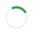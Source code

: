 <html lang="id">
<head>
  <meta charset="UTF-8">
  <meta name="viewport" content="width=device-width, initial-scale=1.0">
  <title>SobatNoka 🌾 | Bersama Membangun Pertanian Modern</title>
  <style>
    body {
      font-family: 'Poppins', sans-serif;
      margin: 0;
      background: #f9fff9;
      color: #333;
    }

    /* === HEADER === */
    .navbar {
      display: flex;
      justify-content: space-between;
      align-items: center;
      background: #28a745;
      color: #fff;
      padding: 12px 20px;
      position: fixed;
      top: 0;
      width: 100%;
      z-index: 1000;
      box-shadow: 0 2px 6px rgba(0,0,0,0.2);
      transition: top 0.4s ease;
    }

    .logo {
      font-size: 20px;
      font-weight: bold;
    }

    .nav-links {
      display: flex;
      gap: 20px;
    }

    .nav-links a {
      color: #fff;
      text-decoration: none;
      font-weight: 600;
    }

    .menu-toggle {
      display: none;
      font-size: 24px;
      background: none;
      border: none;
      color: #fff;
      cursor: pointer;
    }

    @media (max-width: 768px) {
      .nav-links {
        display: none;
        flex-direction: column;
        position: absolute;
        top: 60px;
        right: 15px;
        background: #28a745;
        border-radius: 10px;
        padding: 10px;
        box-shadow: 0 4px 10px rgba(0,0,0,0.2);
      }

      .nav-links.active {
        display: flex;
        animation: fadeInMenu 0.3s ease forwards;
      }

      @keyframes fadeInMenu {
        from { opacity: 0; transform: translateY(-10px); }
        to { opacity: 1; transform: translateY(0); }
      }

      .menu-toggle {
        display: block;
      }
    }

    /* === HERO === */
    section {
      padding: 80px 20px;
      text-align: center;
    }

    #home {
      background: linear-gradient(135deg, #28a745, #85e085);
      color: white;
      padding-top: 120px;
      padding-bottom: 120px;
    }

    h1 {
      font-size: 36px;
    }

    h2 {
      color: #28a745;
      font-size: 28px;
    }

    /* === PRODUK === */
    .produk-grid {
      display: grid;
      grid-template-columns: repeat(auto-fit, minmax(220px, 1fr));
      gap: 20px;
      margin-top: 40px;
    }

    .produk-card {
      background: white;
      border-radius: 16px;
      padding: 20px;
      box-shadow: 0 2px 8px rgba(0,0,0,0.1);
      transition: transform 0.3s;
    }

    .produk-card:hover {
      transform: translateY(-5px);
    }

    /* === KEUNTUNGAN === */
    ul {
      list-style: none;
      padding: 0;
      max-width: 600px;
      margin: 20px auto;
      text-align: left;
    }

    ul li {
      background: #e8ffe8;
      margin: 10px 0;
      padding: 10px 15px;
      border-radius: 10px;
    }

    /* === VIDEO SECTION === */
    .video-section {
      text-align: center;
      padding: 60px 20px;
      background: #f8fff8;
    }

    .video-container {
      max-width: 800px;
      margin: 0 auto;
      border-radius: 16px;
      overflow: hidden;
      box-shadow: 0 4px 12px rgba(0,0,0,0.2);
    }

    .video-container video {
      width: 100%;
      height: auto;
      display: block;
    }

    /* === FORM === */
    form {
      display: flex;
      flex-direction: column;
      align-items: center;
      gap: 15px;
      max-width: 400px;
      margin: 0 auto;
    }

    input, button {
      width: 100%;
      padding: 10px;
      border-radius: 8px;
      border: 1px solid #ccc;
      font-size: 16px;
    }

    button {
      background: #28a745;
      color: white;
      font-weight: bold;
      border: none;
      cursor: pointer;
      transition: background 0.3s;
    }

    button:hover {
      background: #218838;
    }

    /* === POPUP === */
    .popup-overlay {
      display: none;
      position: fixed;
      top: 0; left: 0;
      width: 100%; height: 100%;
      background: rgba(0,0,0,0.5);
      justify-content: center;
      align-items: center;
      z-index: 5000;
    }

    .popup-box {
      background: #28a745;
      color: #fff;
      padding: 30px;
      border-radius: 16px;
      text-align: center;
      max-width: 320px;
      transform: scale(0.8);
      opacity: 0;
      animation: fadeInScale 0.4s ease forwards;
    }

    .popup-error {
      background: #dc3545;
    }

    @keyframes fadeInScale {
      0% { transform: scale(0.8); opacity: 0; }
      100% { transform: scale(1); opacity: 1; }
    }

    .close-btn {
      margin-top: 15px;
      padding: 10px 20px;
      border: none;
      border-radius: 8px;
      cursor: pointer;
      background: #fff;
      color: #28a745;
      font-weight: 600;
    }

    .error-btn {
      color: #dc3545;
    }
  </style>
</head>

<body>
  <!-- HEADER -->
  <header class="navbar" id="navbar">
    <div class="logo">🌾 <b>SobatNoka</b></div>
    <button class="menu-toggle" id="menuToggle">☰</button>
    <nav id="navMenu" class="nav-links">
      <a href="#home">Beranda</a>
      <a href="#produk">Produk</a>
      <a href="#keuntungan">Keuntungan</a>
      <a href="#daftar">Daftar</a>
    </nav>
  </header>

  <!-- HERO -->
  <section id="home">
    <h1>Selamat Datang di SobatNoka 🌱</h1>
    <p>Bersama membangun pertanian modern dengan solusi digital terintegrasi.</p>
  </section>

  <!-- PRODUK -->
  <section id="produk">
    <h2>Produk SobatNoka</h2>
    <div class="produk-grid">
      <div class="produk-card"><h3>TaniPintar</h3><p>Solusi digital cerdas untuk pertanian presisi.</p></div>
      <div class="produk-card"><h3>TaniLink</h3><p>Konektivitas antar pelaku agribisnis dengan efisien.</p></div>
      <div class="produk-card"><h3>BioGrow</h3><p>Pupuk organik modern berbasis bioteknologi.</p></div>
      <div class="produk-card"><h3>BibitKu</h3><p>Pusat distribusi benih dan bibit unggul untuk petani.</p></div>
    </div>
  </section>

  <!-- KEUNTUNGAN -->
  <section id="keuntungan">
    <h2>Keuntungan Menjadi SobatNoka</h2>
    <ul>
      <li>🌿 Akses pelatihan dan teknologi pertanian terbaru</li>
      <li>🤝 Terhubung dengan komunitas petani modern</li>
      <li>💰 Akses modal dan pasar lebih mudah</li>
      <li>📊 Data dan insight untuk meningkatkan hasil panen</li>
    </ul>
  </section>

  <!-- VIDEO -->
  <section id="video" class="video-section">
    <h2>Kenali SobatNoka Lebih Dekat 🎥</h2>
    <p>Tonton video singkat tentang bagaimana SobatNoka membantu petani dan ekosistem pertanian modern.</p>
    <div class="video-container">
      <video controls autoplay muted loop>
        <source src="https://raw.githubusercontent.com/sobatnoka/sobatnoka.github.io/3a3335eb1f203eef80cb271ce8adca74f329d758/f03b0fd5d784e018fbde2b67eaad6ce2_1761736116714.mp4" type="video/mp4">
        Browser kamu tidak mendukung video.
      </video>
    </div>
  </section>

  <!-- FORM PENDAFTARAN -->
  <section id="daftar">
    <h2>Daftar SobatNoka Sekarang</h2>
    <form id="sobatNokaForm">
      <input type="text" name="nama" placeholder="Nama Lengkap" required>
      <input type="email" name="email" placeholder="Email" required>
      <input type="tel" name="telepon" placeholder="No. Telepon" required>
      <button type="submit">Daftar Sekarang</button>
    </form>
  </section>

  <!-- POPUP -->
  <div id="successModal" class="popup-overlay">
    <div class="popup-box">
      <h3>✅ Pendaftaran Berhasil</h3>
      <p>Selamat bergabung bersama <b>SobatNoka</b> 🌱</p>
      <button onclick="closeModal('successModal')" class="close-btn">Tutup</button>
    </div>
  </div>

  <div id="errorModal" class="popup-overlay">
    <div class="popup-box popup-error">
      <h3>❌ Gagal Mengirim</h3>
      <p>Terjadi kesalahan. Mohon coba lagi nanti.</p>
      <button onclick="closeModal('errorModal')" class="close-btn error-btn">Tutup</button>
    </div>
  </div>

  <script>
    // MENU MOBILE
    const menuToggle = document.getElementById("menuToggle");
    const navMenu = document.getElementById("navMenu");
    const navbar = document.getElementById("navbar");

    menuToggle.addEventListener("click", () => {
      navMenu.classList.toggle("active");
    });

    // AUTO HIDE HEADER
    let lastScrollTop = 0;
    window.addEventListener("scroll", () => {
      const scrollTop = window.pageYOffset || document.documentElement.scrollTop;
      if (scrollTop > lastScrollTop && scrollTop > 60) navbar.style.top = "-80px";
      else navbar.style.top = "0";
      lastScrollTop = scrollTop <= 0 ? 0 : scrollTop;
    });

    // FORM GOOGLE SHEETS
    document.getElementById("sobatNokaForm").addEventListener("submit", function(e){
      e.preventDefault();
      let data={nama:this.nama.value,email:this.email.value,telepon:this.telepon.value};

      fetch("https://script.google.com/macros/s/AKfycbyMbVgcE2OwAd-INaIIDhLHfXHqTQgwL-8jTCGUQF8kGCMxBjMUz9rVgYXR0zzxWGO6/exec",{
        method:"POST",
        body:JSON.stringify(data)
      })
      .then(res=>res.text())
      .then(res=>{
        document.getElementById("successModal").style.display="flex";
        this.reset();
      })
      .catch(err=>{
        document.getElementById("errorModal").style.display="flex";
      });
    });

    function closeModal(id){
      document.getElementById(id).style.display="none";
    }
  </script>
</body>
</html>

<!DOCTYPE html>
<html lang="id">
<head>
  <meta charset="UTF-8" />
  <meta name="viewport" content="width=device-width, initial-scale=1.0" />
  <title>Kuis Edukasi Pertanian 🌾</title>
  <style>
    body {
      font-family: 'Poppins', sans-serif;
      background: linear-gradient(to bottom right, #8bc34a, #558b2f);
      color: #fff;
      text-align: center;
      margin: 0;
      padding: 0;
    }
    .container {
      max-width: 500px;
      margin: 50px auto;
      background: rgba(0, 0, 0, 0.25);
      padding: 20px;
      border-radius: 20px;
      box-shadow: 0 4px 8px rgba(0, 0, 0, 0.3);
    }
    button {
      background: #33691e;
      color: #fff;
      border: none;
      padding: 10px 20px;
      margin: 10px;
      border-radius: 10px;
      cursor: pointer;
      transition: 0.3s;
    }
    button:hover {
      background: #689f38;
    }
    select {
      padding: 8px;
      border-radius: 8px;
      border: none;
      margin-bottom: 20px;
    }
    .leaderboard {
      background: rgba(255, 255, 255, 0.1);
      border-radius: 10px;
      padding: 10px;
      margin-top: 20px;
    }
    .timer {
      font-size: 20px;
      background: rgba(0, 0, 0, 0.3);
      padding: 8px 15px;
      display: inline-block;
      border-radius: 10px;
      margin-bottom: 10px;
    }
    h1, h2, h3 {
      margin-bottom: 15px;
    }
  </style>
</head>
<body>
  <div class="container">
    <h1>🌾 Kuis Edukasi Pertanian</h1>

    <div id="category-container">
      <h2>Pilih Kategori</h2>
      <select id="categorySelect">
        <option value="">-- Pilih Kategori --</option>
        <option value="tanaman">🌱 Tanaman</option>
        <option value="peternakan">🐄 Peternakan</option>
        <option value="perikanan">🐟 Perikanan</option>
        <option value="hortikultura">🌼 Hortikultura</option>
      </select><br />
      <button onclick="startCategory()">Mulai Kuis</button>
    </div>

    <div id="quiz-container" style="display: none">
      <div class="timer">⏳ Waktu: <span id="time">20</span> detik</div>
      <h2 id="question"></h2>
      <button onclick="answer(true)">Benar</button>
      <button onclick="answer(false)">Salah</button>
    </div>

    <div id="result" style="display: none">
      <h2>Skor Akhir: <span id="score"></span></h2>
      <button onclick="restartQuiz()">Ulangi</button>
      <button id="shareBtn">📲 Bagikan ke WhatsApp</button>
    </div>

    <div class="leaderboard" id="leaderboard" style="display: none">
      <h3>🏆 Papan Peringkat <span id="categoryName"></span></h3>
      <ul id="leaderList"></ul>
    </div>
  </div>

  <script>
    const allQuestions = {
      tanaman: [
        { text: "Padi adalah tanaman pangan utama di Indonesia.", correct: true },
        { text: "Jagung termasuk tanaman hortikultura.", correct: false },
        { text: "Tanaman kedelai memerlukan lahan yang tergenang air.", correct: false },
        { text: "Pupuk NPK mengandung unsur Nitrogen, Fosfor, dan Kalium.", correct: true },
        { text: "Tebu digunakan untuk menghasilkan gula.", correct: true },
        { text: "Singkong termasuk tanaman buah.", correct: false }
      ],
      peternakan: [
        { text: "Sapi merupakan hewan ruminansia.", correct: true },
        { text: "Ayam termasuk hewan herbivora.", correct: false },
        { text: "Kambing tidak bisa mencerna rumput.", correct: false },
        { text: "Peternakan modern menggunakan sistem kandang tertutup (closed house).", correct: true },
        { text: "Susu sapi tidak mengandung protein.", correct: false },
        { text: "Ayam pedaging disebut broiler.", correct: true }
      ],
      perikanan: [
        { text: "Ikan lele hidup di air asin.", correct: false },
        { text: "Udang vaname termasuk jenis udang air laut.", correct: true },
        { text: "Kolam terpal bisa digunakan untuk budidaya ikan nila.", correct: true },
        { text: "Pakan ikan harus mengandung protein tinggi.", correct: true },
        { text: "Aerator digunakan untuk meningkatkan oksigen dalam air.", correct: true },
        { text: "Tambak udang hanya bisa dibuat di pegunungan.", correct: false }
      ],
      hortikultura: [
        { text: "Cabai, tomat, dan bawang termasuk tanaman hortikultura.", correct: true },
        { text: "Mangga termasuk tanaman semusim.", correct: false },
        { text: "Sayuran daun termasuk kelompok tanaman hortikultura.", correct: true },
        { text: "Pupuk kandang tidak boleh digunakan untuk tanaman hortikultura.", correct: false },
        { text: "Hortikultura mencakup tanaman buah, sayur, dan bunga.", correct: true },
        { text: "Kentang termasuk tanaman serealia.", correct: false }
      ]
    };

    let current = 0;
    let score = 0;
    let selectedCategory = "";
    let questions = [];
    let timer;
    let timeLeft = 20;

    function shuffle(array) {
      return array.sort(() => Math.random() - 0.5);
    }

    function startCategory() {
      const category = document.getElementById("categorySelect").value;
      if (!category) return alert("Pilih kategori dulu!");
      selectedCategory = category;
      questions = shuffle([...allQuestions[category]]).slice(0, 5);
      document.getElementById("category-container").style.display = "none";
      document.getElementById("quiz-container").style.display = "block";
      document.getElementById("leaderboard").style.display = "block";
      document.getElementById("categoryName").textContent = category.toUpperCase();
      showQuestion();
      renderLeaderboard();
    }

    function startTimer() {
      clearInterval(timer);
      timeLeft = 20;
      document.getElementById("time").textContent = timeLeft;
      timer = setInterval(() => {
        timeLeft--;
        document.getElementById("time").textContent = timeLeft;
        if (timeLeft <= 0) {
          clearInterval(timer);
          current++;
          showQuestion();
        }
      }, 1000);
    }

    function showQuestion() {
      if (current < questions.length) {
        document.getElementById("question").textContent = questions[current].text;
        startTimer();
      } else {
        clearInterval(timer);
        endQuiz();
      }
    }

    function answer(choice) {
      if (choice === questions[current].correct) score++;
      current++;
      clearInterval(timer);
      showQuestion();
    }

    function endQuiz() {
      document.getElementById("quiz-container").style.display = "none";
      document.getElementById("result").style.display = "block";
      document.getElementById("score").textContent = `${score} / ${questions.length}`;
      const name = prompt("Masukkan nama kamu untuk papan peringkat:");
      if (name) {
        const leaderboardKey = `leaderboard_${selectedCategory}`;
        const leaderboard = JSON.parse(localStorage.getItem(leaderboardKey) || "[]");
        leaderboard.push({ name, score });
        leaderboard.sort((a, b) => b.score - a.score);
        localStorage.setItem(leaderboardKey, JSON.stringify(leaderboard));
      }
      renderLeaderboard();

      // Tombol share
      document.getElementById("shareBtn").onclick = () => {
        const text = `Aku baru dapat skor ${score}/${questions.length} di Kuis Edukasi Pertanian 🌾 kategori ${selectedCategory.toUpperCase()}! Coba kamu juga!`;
        const url = `https://api.whatsapp.com/send?text=${encodeURIComponent(text)}`;
        window.open(url, "_blank");
      };
    }

    function restartQuiz() {
      current = 0;
      score = 0;
      questions = shuffle([...allQuestions[selectedCategory]]).slice(0, 5);
      document.getElementById("result").style.display = "none";
      document.getElementById("quiz-container").style.display = "block";
      showQuestion();
    }

    function renderLeaderboard() {
      const leaderboardKey = `leaderboard_${selectedCategory}`;
      const leaderboard = JSON.parse(localStorage.getItem(leaderboardKey) || "[]");
      document.getElementById("leaderList").innerHTML = leaderboard
        .slice(0, 5)
        .map(p => `<li>${p.name} - ${p.score} poin</li>`)
        .join("");
    }
  </script>
</body>
</html>


<html lang="id">
<head>
  <meta charset="UTF-8">
  <meta name="viewport" content="width=device-width, initial-scale=1.0">
  <title>SobatNoka - Bersama Tumbuh Lebih Pintar</title>
  <link href="https://fonts.googleapis.com/css2?family=Poppins:wght@400;600&display=swap" rel="stylesheet">
  <style>
    body {margin:0;font-family:'Poppins',sans-serif;scroll-behavior:smooth;transition:background .3s,color .3s;}
    header{position:fixed;top:0;left:0;right:0;background:#fff;z-index:1000;display:flex;justify-content:space-between;align-items:center;padding:15px 30px;box-shadow:0 2px 6px rgba(0,0,0,.1);}
 /* === Header Umum === */
.navbar {
  display: flex;
  justify-content: space-between;
  align-items: center;
  background: #28a745;
  color: #fff;
  padding: 12px 20px;
  position: sticky;
  top: 0;
  z-index: 1000;
  box-shadow: 0 2px 6px rgba(0,0,0,0.2);
}

.logo {
  font-size: 20px;
  font-weight: bold;
}

/* === Menu Desktop === */
.nav-links {
  display: flex;
  gap: 20px;
}

.nav-links a {
  color: #fff;
  text-decoration: none;
  font-weight: 600;
  transition: color 0.2s;
}

.nav-links a:hover {
  color: #d4ffd6;
}

/* === Tombol Menu (HP) === */
.menu-toggle {
  display: none;
  font-size: 24px;
  background: none;
  border: none;
  color: #fff;
  cursor: pointer;
}

/* === Mode Mobile === */
@media (max-width: 768px) {
  .nav-links {
    display: none; /* sembunyikan menu */
    flex-direction: column;
    position: absolute;
    top: 60px;
    right: 15px;
    background: #28a745;
    border-radius: 10px;
    padding: 10px;
    box-shadow: 0 4px 10px rgba(0,0,0,0.2);
  }

  .nav-links a {
    padding: 10px;
    border-bottom: 1px solid rgba(255,255,255,0.3);
  }

  .nav-links a:last-child {
    border-bottom: none;
  }

  .menu-toggle {
    display: block; /* tampilkan tombol menu */
  }

  /* Saat aktif */
  .nav-links.active {
    display: flex;
    animation: fadeInMenu 0.3s ease forwards;
  }

  @keyframes fadeInMenu {
    from { opacity: 0; transform: translateY(-10px); }
    to { opacity: 1; transform: translateY(0); }
  }
}   header.dark{background:#222;color:#fff;}
    header a{margin:0 10px;text-decoration:none;color:inherit;font-weight:600;}
    section{padding:100px 20px;min-height:100vh;}
center/cover no-repeat;display:flex;align-items:center;justify-content:center;flex-direction:column;color:#fff;text-align:center;}
    .hero h1{font-size:3rem;margin:0;}
    .typing{border-right:2px solid #fff;white-space:nowrap;overflow:hidden;animation:typing 4s steps(30,end) infinite alternate;}
    @keyframes typing{from{width:0}to{width:100%}}
    .services{display:grid;grid-template-columns:repeat(auto-fit,minmax(250px,1fr));gap:20px;}
    .card{background:#fff;padding:20px;border-radius:12px;box-shadow:0 4px 8px rgba(0,0,0,.1);transition:.3s;opacity:0;transform:translateY(30px);}
    .card.visible{opacity:1;transform:translateY(0);transition:all .6s ease-in-out;}
    .card:hover{transform:scale(1.05);box-shadow:0 6px 12px rgba(0,0,0,.2);}
    form{max-width:400px;margin:auto;display:flex;flex-direction:column;gap:15px;}
    input,button{padding:12px;border-radius:8px;border:1px solid #ccc;font-size:1rem;}
    button{background:#28a745;color:#fff;border:none;cursor:pointer;}
    button:hover{background:#218838;}
    footer{background:#222;color:#fff;padding:40px 20px;text-align:center;}
    .scroll-progress{position:fixed;top:0;left:0;height:5px;background:#28a745;width:0;z-index:2000;}
    #backToTop{position:fixed;bottom:30px;right:30px;background:#28a745;color:#fff;border:none;padding:12px 15px;border-radius:50%;cursor:pointer;display:none;}
    #loader{position:fixed;top:0;left:0;width:100%;height:100%;background:#fff;display:flex;justify-content:center;align-items:center;z-index:3000;}
    #loader div{border:6px solid #f3f3f3;border-top:6px solid #28a745;border-radius:50%;width:50px;height:50px;animation:spin 1s linear infinite;}
    @keyframes spin{100%{transform:rotate(360deg)}}
    body.dark{background:#111;color:#eee;}
    body.dark .card{background:#333;color:#eee;}
  </style>
</head>
  <script>
  // Toggle menu di layar kecil
  const menuToggle = document.getElementById("menuToggle");
  const navMenu = document.getElementById("navMenu");

  menuToggle.addEventListener("click", () => {
    navMenu.classList.toggle("active");
  });
</script>
<body>
  <!-- Loading Screen -->
  <div id="loader"><div></div></div>
  <!-- Scroll progress bar -->
  <div class="scroll-progress" id="scrollBar"></div>

  <!-- Header -->
  <header id="navbar">
    <div class="logo"><strong>SobatNoka</strong></div>
    <nav>
      <a href="#layanan">Layanan</a>
      <a href="#keuntungan">Keuntungan</a>
      <a href="#testimoni">Testimoni</a>
      <a href="#daftar">Daftar</a>
      <a href="#artikel">Artikel</a>
      <a href="#faq">FAQ</a>
      <a href="#kontak">Kontak</a>
    </nav>
  </header>

  <!-- Hero -->
  <section class="hero">
    <h1>SobatNoka</h1>
    <h2 class="typing">Bersama Tumbuh Lebih Pintar...</h2>
  </section>

  <!-- Layanan -->
  <section id="layanan">
    <h2>Layanan SobatNoka</h2>
    <div class="services">
      <div class="card">🌾 <h3>TaniPintar</h3><p>Solusi digital untuk petani agar lebih produktif dan efisien.</p></div>
      <div class="card">🔗 <h3>TaniLink</h3><p>Menghubungkan petani dengan pasar dan pembeli langsung.</p></div>
      <div class="card">🌱 <h3>BioGrow</h3><p>Pupuk organik dan bioteknologi ramah lingkungan.</p></div>
      <div class="card">🌿 <h3>BibitKu</h3><p>Penyediaan bibit unggul dan berkualitas.</p></div>
    </div>
  </section>

  <!-- Keuntungan -->
  <section id="keuntungan">
    <h2>Keuntungan Bergabung SobatNoka</h2>
    <ul>
      <li>Akses teknologi pertanian modern</li>
      <li>Jaringan pasar yang luas</li>
      <li>Bimbingan dan komunitas petani</li>
      <li>Dukungan finansial dan bibit unggul</li>
    </ul>
  </section>

  <!-- Testimoni -->
  <section id="testimoni">
    <h2>Testimoni Petani</h2>
    <blockquote>“Sejak gabung SobatNoka, hasil panen saya meningkat 2x lipat!”</blockquote>
    <cite>- Budi, Petani Cabai</cite>
  </section>

  <!-- Form Daftar -->
  <section id="daftar">
    <h2>Daftar SobatNoka Sekarang</h2>
    <form id="sobatNokaForm">
      <input type="text" name="nama" placeholder="Nama Lengkap" required>
      <input type="email" name="email" placeholder="Email" required>
      <input type="tel" name="telepon" placeholder="No. Telepon" required>
      <button type="submit">Daftar Sekarang</button>
    </form>
  </section>

  <!-- Artikel -->
  <section id="artikel">
    <h2>Artikel Terbaru</h2>
    <p>Tips pertanian, inovasi teknologi, dan cerita sukses petani bersama SobatNoka.</p>
  </section>

  <!-- FAQ -->
  <section id="faq">
    <h2>FAQ</h2>
    <p><strong>Tanya:</strong> Apakah SobatNoka berbayar?<br><strong>Jawab:</strong> Tidak, gratis untuk semua petani.</p>
  </section>

  <!-- Footer -->
  <footer id="kontak">
    <p>🌱 SobatNoka © 2025 | Bersama Tumbuh Lebih Pintar</p>
    <p>
      <a href="#">Facebook</a> | 
      <a href="#">Instagram</a> | 
      <a href="#">YouTube</a>
    </p>
    <iframe src="https://www.google.com/maps/embed?pb=!1m18!..." width="100%" height="200" style="border:0;" allowfullscreen="" loading="lazy"></iframe>
  </footer>

  <button id="backToTop">⬆️</button>

  <script>
    // Loader
    window.onload=function(){document.getElementById("loader").style.display="none";};
    // Dark mode
    const toggle=document.getElementById("darkToggle");
    toggle.addEventListener("click",()=>{document.body.classList.toggle("dark");document.getElementById("navbar").classList.toggle("dark");});
    // Scroll progress
    window.onscroll=function(){
      let winScroll=document.body.scrollTop||document.documentElement.scrollTop;
      let height=document.documentElement.scrollHeight-document.documentElement.clientHeight;
      let scrolled=(winScroll/height)*100;
      document.getElementById("scrollBar").style.width=scrolled+"%";
      document.getElementById("backToTop").style.display=winScroll>200?"block":"none";
      document.querySelectorAll(".card").forEach(c=>{
        let pos=c.getBoundingClientRect().top;
        let winH=window.innerHeight;
        if(pos<winH-50){c.classList.add("visible");}
      });
    };
    // Back to top
    document.getElementById("backToTop").onclick=()=>{window.scrollTo({top:0,behavior:'smooth'});};

    // Form Google Sheets Integration
    document.getElementById("sobatNokaForm").addEventListener("submit", function(e){
      e.preventDefault();
      let data={nama:this.nama.value,email:this.email.value,telepon:this.telepon.value};
      fetch("https://script.google.com/macros/s/AKfycbyMbVgcE2OwAd-INaIIDhLHfXHqTQgwL-8jTCGUQF8kGCMxBjMUz9rVgYXR0zzxWGO6/exec",{
        method:"POST",
        body:JSON.stringify(data)
      })
      .then(res=>res.text())
      .then(res=>{
        alert("✅ Pendaftaran berhasil! Data tersimpan di Google Sheets.");
        this.reset();
      })
      .catch(err=>alert("❌ Terjadi kesalahan, coba lagi."));
    });
  </script>
  <!-- Form Daftar -->
<section id="daftar">
  <h2>Daftar SobatNoka Sekarang</h2>
  <form id="sobatNokaForm">
    <input type="text" name="nama" placeholder="Nama Lengkap" required>
    <input type="email" name="email" placeholder="Email" required>
    <input type="tel" name="telepon" placeholder="No. Telepon" required>
    <button type="submit">Daftar Sekarang</button>
  </form>
</section>

<!-- Popup Modal Sukses -->
<div id="successModal" class="popup-overlay">
  <div class="popup-box popup-success">
    <h3>✅ Pendaftaran Berhasil</h3>
    <p>Selamat bergabung bersama <b>SobatNoka</b> 🌱</p>
    <button onclick="closeModal('successModal')" class="close-btn">Tutup</button>
  </div>
</div>

<!-- Popup Modal Error -->
<div id="errorModal" class="popup-overlay">
  <div class="popup-box popup-error">
    <h3>❌ Gagal Mengirim</h3>
    <p>Terjadi kesalahan. Mohon coba lagi nanti.</p>
    <button onclick="closeModal('errorModal')" class="close-btn error-btn">Tutup</button>
  </div>
</div>

<style>
  /* Popup Overlay */
  .popup-overlay {
    display: none;
    position: fixed;
    top: 0; left: 0;
    width: 100%; height: 100%;
    background: rgba(0,0,0,0.5);
    justify-content: center;
    align-items: center;
    z-index: 5000;
  }

  /* Popup Box */
  .popup-box {
    background: #28a745;
    color: #fff;
    padding: 30px;
    border-radius: 16px;
    text-align: center;
    max-width: 320px;
    transform: scale(0.8);
    opacity: 0;
    animation: fadeInScale 0.4s ease forwards;
  }

  .popup-error {
    background: #dc3545;
  }

  @keyframes fadeInScale {
    0% { transform: scale(0.8); opacity: 0; }
    100% { transform: scale(1); opacity: 1; }
  }

  .close-btn {
    margin-top: 15px;
    padding: 10px 20px;
    border: none;
    border-radius: 8px;
    cursor: pointer;
    background: #fff;
    color: #28a745;
    font-weight: 600;
  }

  .error-btn {
    color: #dc3545;
  }

  .close-btn:hover {
    opacity: 0.8;
  }
</style>

<script>
  // Form Google Sheets Integration + Popup Modal Animasi
  document.getElementById("sobatNokaForm").addEventListener("submit", function(e){
    e.preventDefault();
    let data={nama:this.nama.value,email:this.email.value,telepon:this.telepon.value};

    fetch("https://script.google.com/macros/s/AKfycbyMbVgcE2OwAd-INaIIDhLHfXHqTQgwL-8jTCGUQF8kGCMxBjMUz9rVgYXR0zzxWGO6/exec",{
      method:"POST",
      body:JSON.stringify(data)
    })
    .then(res=>res.text())
    .then(res=>{
      document.getElementById("successModal").style.display="flex"; // tampilkan popup sukses
      this.reset();
    })
    .catch(err=>{
      document.getElementById("errorModal").style.display="flex"; // tampilkan popup error
    });
  });

  function closeModal(id){
    document.getElementById(id).style.display="none";
  }
</script>
</body>
</html>
